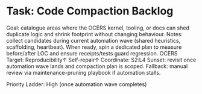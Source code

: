# Task: Code Compaction Backlog
Goal: catalogue areas where the OCERS kernel, tooling, or docs can shed duplicate logic and shrink footprint without changing behaviour.
Notes: collect candidates during current automation wave (shared heuristics, scaffolding, heartbeat). When ready, spin a dedicated plan to measure before/after LOC and ensure receipts/tests guard regression.
OCERS Target: Reproducibility↑ Self-repair↑
Coordinate: S2:L4
Sunset: revisit once automation wave lands and compaction plan is scoped.
Fallback: manual review via maintenance-pruning playbook if automation stalls.

Priority Ladder: High (once automation wave completes)
